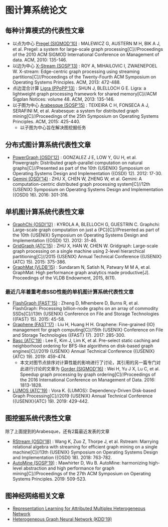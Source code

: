 # 图计算系统论文
## 每种计算模式的代表性文章
- 以点为中心 [Pregel (SIGMOD'10)](paper/Pregel.pdf) : MALEWICZ G, AUSTERN M H, BIK A J, et al. Pregel: a system for large-scale graph processing[C]//Proceedings of the 2010 ACM SIGMOD International Conference on Management of data. ACM, 2010: 135-146.
- 以边为中心 [X-Stream (SOSP'13)](paper/X-Stream.pdf) : ROY A, MIHAILOVIC I, ZWAENEPOEL W. X-stream: Edge-centric graph processing using streaming partitions[C]//Proceedings of the Twenty-Fourth ACM Symposium on Operating Systems Principles. ACM, 2013: 472-488.
- 点边混合计算 [Ligra (PPoPP'13)](paper/Ligra.pdf) : SHUN J, BLELLOCH G E. Ligra: a lightweight graph processing framework for shared memory[C]//ACM Sigplan Notices: volume 48. ACM, 2013: 135-146.
- 以子图为中心 [Arabesque (SOSP'15)](paper/Arabesque.pdf) : TEIXEIRA C H, FONSECA A J, SERAFINI M, et al. Arabesque: a system for distributed graph mining[C]//Proceedings of the 25th Symposium on Operating Systems Principles. ACM, 2015: 425-440.
  * 以子图为中心旨在解决图挖掘任务

## 分布式图计算系统代表性文章
- [PowerGraph (OSDI'12)](paper/PowerGraph.pdf) : GONZALEZ J E, LOW Y, GU H, et al. Powergraph: Distributed graph-parallel computation on natural graphs[C]//Presented as part of the 10th {USENIX} Symposium on Operating Systems Design and Implementation ({OSDI} 12). 2012: 17-30.
- [Gemini (OSDI'14)](paper/Gemini.pdf) :  ZHU X, CHEN W, ZHENG W, et al. Gemini: A computation-centric distributed graph processing system[C]//12th {USENIX} Symposium on Operating Systems Design and Implementation ({OSDI} 16). 2016: 301-316.

## 单机图计算系统代表性文章
- [GraphChi (OSDI'12)](paper/GraphChi.pdf) : KYROLA A, BLELLOCH G, GUESTRIN C. Graphchi: Large-scale graph computation on just a {PC}[C]//Presented as part of the 10th {USENIX} Symposium on Operating Systems Design and Implementation ({OSDI} 12). 2012: 31-46.
- [GridGraph (ATC'15)](paper/GridGraph.pdf) : ZHU X, HAN W, CHEN W. Gridgraph: Large-scale graph processing on a single machine using 2-level hierarchical partitioning[C]//2015 {USENIX} Annual Technical Conference ({USENIX}{ATC} 15). 2015: 375-386.
- [GraphMat (VLDB'15)](paper/GraphMat.pdf) : Sundaram N, Satish N, Patwary M M A, et al. GraphMat: High performance graph analytics made productive[J]. Proceedings of the VLDB Endowment, 2015, 8(11).

### 最近几年着重考虑SSD性能的单机图计算系统代表性文章
- [FlashGraph (FAST'15)](paper/FlashGraph.pdf) : Zheng D, Mhembere D, Burns R, et al. FlashGraph: Processing billion-node graphs on an array of commodity SSDs[C]//13th {USENIX} Conference on File and Storage Technologies ({FAST} 15). 2015: 45-58.
- [Graphene (FAST'17)](paper/Graphene.pdf) : Liu H, Huang H H. Graphene: Fine-grained {IO} management for graph computing[C]//15th {USENIX} Conference on File and Storage Technologies ({FAST} 17). 2017: 285-300.
- [Basc (ATC'19)](paper/Basc.pdf) : Lee E, Kim J, Lim K, et al. Pre-select static caching and neighborhood ordering for BFS-like algorithms on disk-based graph engines[C]//2019 {USENIX} Annual Technical Conference ({USENIX}{ATC} 19). 2019: 459-474.
  * 本文对图节点排序对计算性能的影响进行了讨论，其引用的另一篇专门对此进行讨论的文章为 [Gorder (SIGMOD'16)](paper/Gorder.pdf) : Wei H, Yu J X, Lu C, et al. Speedup graph processing by graph ordering[C]//Proceedings of the 2016 International Conference on Management of Data. 2016: 1813-1828.
- [LUMOS (ATC'19)](paper/Lumos.pdf) : Vora K. {LUMOS}: Dependency-Driven Disk-based Graph Processing[C]//2019 {USENIX} Annual Technical Conference ({USENIX}{ATC} 19). 2019: 429-442.

## 图挖掘系统代表性文章
除了上面提到的Arabesque，还有2篇最近发表的文章
- [RStream (OSDI'18)](paper/RStream.pdf) : Wang K, Zuo Z, Thorpe J, et al. Rstream: Marrying relational algebra with streaming for efficient graph mining on a single machine[C]//13th {USENIX} Symposium on Operating Systems Design and Implementation ({OSDI} 18). 2018: 763-782.
- [AutoMine (SOSP'19)](paper/AutoMine.pdf) : Mawhirter D, Wu B. AutoMine: harmonizing high-level abstraction and high performance for graph mining[C]//Proceedings of the 27th ACM Symposium on Operating Systems Principles. 2019: 509-523.

## 图神经网络相关文章
- [Representation Learning for Attributed Multiplex Heterogeneous Network](paper/RLAMHN.pdf)
- [Heterogeneous Graph Neural Network (KDD'19)](paper/HGNN.pdf)